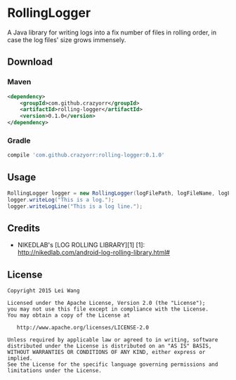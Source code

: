 # RollingLogger
A Java library for writing logs into a fix number of files in rolling
order, in case the log files' size grows immensely.

## Download
### Maven
```xml
<dependency>
	<groupId>com.github.crazyorr</groupId>
	<artifactId>rolling-logger</artifactId>
	<version>0.1.0</version>
</dependency>
```
### Gradle
```gradle
compile 'com.github.crazyorr:rolling-logger:0.1.0'
```

## Usage
```java
RollingLogger logger = new RollingLogger(logFilePath, logFileName, logFileMaxSize, maxLogFileCount);
logger.writeLog("This is a log.");
logger.writeLogLine("This is a log line.");
```

## Credits
* NIKEDLAB's [LOG ROLLING LIBRARY][1]
[1]: http://nikedlab.com/android-log-rolling-library.html#

## License

    Copyright 2015 Lei Wang

    Licensed under the Apache License, Version 2.0 (the "License");
    you may not use this file except in compliance with the License.
    You may obtain a copy of the License at

       http://www.apache.org/licenses/LICENSE-2.0

    Unless required by applicable law or agreed to in writing, software
    distributed under the License is distributed on an "AS IS" BASIS,
    WITHOUT WARRANTIES OR CONDITIONS OF ANY KIND, either express or implied.
    See the License for the specific language governing permissions and
    limitations under the License.
